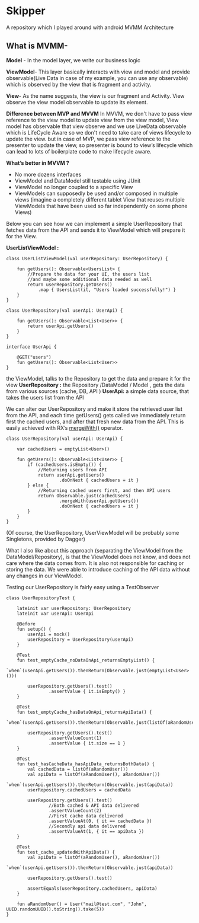 # Skipper
A repository which I played around with android MVMM Architecture

## What is MVMM-
**Model** - In the model layer, we write our business logic

**ViewModel**- This layer basically interacts with view and model and provide observable(Live Data in case of my example, you can use any observable) which is observed by the view that is fragment and activity.

**View**- As the name suggests, the view is our fragment and Activity. View observe the view model observable to update its element.

**Difference between MVP and MVVM**
In MVVM, we don't have to pass view reference to the view model to update view from the view model, View model has observable that view observe and we use LiveData observable which is LifeCycle Aware so we don't need to take care of views lifecycle to update the view.
but in case of MVP, we pass view reference to the presenter to update the view, so presenter is bound to view’s lifecycle which can lead to lots of boilerplate code to make lifecycle aware.

**What’s better in MVVM ?**
- No more dozens interfaces
- ViewModel and DataModel still testable using JUnit
- ViewModel no longer coupled to a specific View
- ViewModels can supposedly be used and/or composed in multiple views (imagine a completely different tablet View that reuses     multiple ViewModels that have been used so far independently on some phone Views)


Below you can see how we can implement a simple UserRepository that fetches data from the API and sends it to ViewModel which will prepare it for the View.

**UserListViewModel :** 
```
class UserListViewModel(val userRepository: UserRepository) {

    fun getUsers(): Observable<UsersList> {
        //Prepare the data for your UI, the users list
        //and maybe some additional data needed as well
        return userRepository.getUsers()
            .map { UsersList(it, "Users loaded successfully!") }
    }
}

class UserRepository(val userApi: UserApi) {

    fun getUsers(): Observable<List<User>> {
        return userApi.getUsers()
    }
}

interface UserApi {

    @GET("users")
    fun getUsers(): Observable<List<User>>
}
```


the ViewModel, talks to the Repository to get the data and prepare it for the view
**UserRepository :** the Repository /DataModel / Model , gets the data from various sources (cache, DB, API )
**UserApi:** a simple data source, that takes the users list from the API

We can alter our UserRepository and make it store the retrieved user list from the API, and each time getUsers() gets called we immediately return first the cached users, and after that fresh new data from the API. This is easily achieved with RX’s [mergeWith()](http://reactivex.io/RxJava/2.x/javadoc/) operator.


```
class UserRepository(val userApi: UserApi) {

    var cachedUsers = emptyList<User>()

    fun getUsers(): Observable<List<User>> {
        if (cachedUsers.isEmpty()) {
            //Returning users from API
            return userApi.getUsers()
                    .doOnNext { cachedUsers = it }
        } else {
            //Returning cached users first, and then API users
            return Observable.just(cachedUsers)
                    .mergeWith(userApi.getUsers())
                    .doOnNext { cachedUsers = it }
        }
    }
}

```

(Of course, the UserRepository, UserViewModel will be probably some Singletons, provided by Dagger)

What I also like about this approach (separating the ViewModel from the DataModel/Repository), is that the ViewModel does not know, and does not care where the data comes from. It is also not responsible for caching or storing the data. We were able to introduce caching of the API data without any changes in our ViewModel.


Testing our UserRepository is fairly easy using a TestObserver


```
class UserRepositoryTest {

    lateinit var userRepository: UserRepository
    lateinit var userApi: UserApi

    @Before
    fun setup() {
        userApi = mock()
        userRepository = UserRepository(userApi)
    }

    @Test
    fun test_emptyCache_noDataOnApi_returnsEmptyList() {
        `when`(userApi.getUsers()).thenReturn(Observable.just(emptyList<User>()))

        userRepository.getUsers().test()
                .assertValue { it.isEmpty() }
    }

    @Test
    fun test_emptyCache_hasDataOnApi_returnsApiData() {
        `when`(userApi.getUsers()).thenReturn(Observable.just(listOf(aRandomUser())))

        userRepository.getUsers().test()
                .assertValueCount(1)
                .assertValue { it.size == 1 }
    }

    @Test
    fun test_hasCacheData_hasApiData_returnsBothData() {
        val cachedData = listOf(aRandomUser())
        val apiData = listOf(aRandomUser(), aRandomUser())
        `when`(userApi.getUsers()).thenReturn(Observable.just(apiData))
        userRepository.cachedUsers = cachedData

        userRepository.getUsers().test()
                //Both cached & API data delivered
                .assertValueCount(2)
                //First cache data delivered
                .assertValueAt(0, { it == cachedData })
                //Secondly api data delivered
                .assertValueAt(1, { it == apiData })
    }

    @Test
    fun test_cache_updatedWithApiData() {
        val apiData = listOf(aRandomUser(), aRandomUser())
        `when`(userApi.getUsers()).thenReturn(Observable.just(apiData))

        userRepository.getUsers().test()

        assertEquals(userRepository.cachedUsers, apiData)
    }

    fun aRandomUser() = User("mail@test.com", "John", UUID.randomUUID().toString().take(5))
}

```
